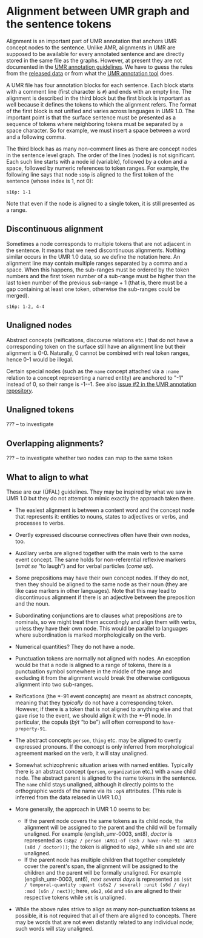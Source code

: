 # Alignment between UMR graph and the sentence tokens

Alignment is an important part of UMR annotation that anchors UMR concept
nodes to the sentence. Unlike AMR, alignments in UMR are supposed to be
available for every annotated sentence and are directly stored in the same
file as the graphs. However, at present they are not documented in the [UMR
annotation
guidelines](https://github.com/umr4nlp/umr-guidelines/blob/master/guidelines.md).
We have to guess the rules from the [released
data](http://hdl.handle.net/11234/1-5198) or from what the [UMR annotation
tool](https://github.com/jinzhao3611/umr-annotation-tool) does.

A UMR file has four annotation blocks for each sentence. Each block starts
with a comment line (first character is `#`) and ends with an empty line. The
alignment is described in the third block but the first block is important as
well because it defines the tokens to which the alignment refers. The format
of the first block is not unified and varies across languages in UMR 1.0. The
important point is that the surface sentence must be presented as a sequence
of tokens where neighboring tokens must be separated by a space character. So
for example, we must insert a space between a word and a following comma.

The third block has as many non-comment lines as there are concept nodes in
the sentence level graph. The order of the lines (nodes) is not significant.
Each such line starts with a node id (variable), followed by a colon and a
space, followed by numeric references to token ranges. For example, the
following line says that node `s16p` is aligned to the first token of the
sentence (whose index is 1, not 0):

```
s16p: 1-1
```

Note that even if the node is aligned to a single token, it is still
presented as a range.

## Discontinuous alignment

Sometimes a node corresponds to multiple tokens that are not adjacent in the
sentence. It means that we need discontinuous alignments. Nothing similar
occurs in the UMR 1.0 data, so we define the notation here. An alignment line
may contain multiple ranges separated by a comma and a space. When this
happens, the sub-ranges must be ordered by the token numbers and the first
token number of a sub-range must be higher than the last token number of the
previous sub-range + 1 (that is, there must be a gap containing at least one
token, otherwise the sub-ranges could be merged).

```
s16p: 1-2, 4-4
```

## Unaligned nodes

Abstract concepts (reifications, discourse relations etc.) that do not have a
corresponding token on the surface still have an alignment line but their
alignment is 0-0. Naturally, 0 cannot be combined with real token ranges,
hence 0-1 would be illegal.

Certain special nodes (such as the `name` concept attached via a `:name`
relation to a concept representing a named entity) are anchored to "-1"
instead of 0, so their range is -1--1. See also [issue #2 in the UMR
annotation repository](https://github.com/cu-clear/UMR-Annotation/issues/2).

## Unaligned tokens

??? – to investigate

## Overlapping alignments?

??? – to investigate whether two nodes can map to the same token

## What to align to what

These are our (ÚFAL) guidelines. They may be inspired by what we saw in UMR
1.0 but they do not attempt to mimic exactly the approach taken there.

* The easiest alignment is between a content word and the concept node that
represents it: entities to nouns, states to adjectives or verbs, and
processes to verbs.

* Overtly expressed discourse connectives often have their own nodes, too.

* Auxiliary verbs are aligned together with the main verb to the same event
concept. The same holds for non-referential reflexive markers (_smát se_ “to
laugh”) and for verbal particles (_come up_).

* Some prepositions may have their own concept nodes. If they do not, then
they should be aligned to the same node as their noun (they are like case
markers in other languages). Note that this may lead to discontinuous
alignment if there is an adjective between the preposition and the noun.

* Subordinating conjunctions are to clauses what prepositions are to
nominals, so we might treat them accordingly and align them with verbs,
unless they have their own node. This would be parallel to languages where
subordination is marked morphologically on the verb.

* Numerical quantities? They do not have a node.

* Punctuation tokens are normally not aligned with nodes. An exception would
be that a node is aligned to a range of tokens, there is a punctuation symbol
somewhere in the middle of the range and excluding it from the alignment
would break the otherwise contiguous alignment into two sub-ranges.

* Reifications (the \*-91 event concepts) are meant as abstract concepts,
meaning that they _typically_ do not have a corresponding token. However, if
there is a token that is not aligned to anything else and that gave rise to
the event, we should align it with the \*-91 node. In particular, the copula
(_být_ “to be”) will often correspond to `have-property-91`.

* The abstract concepts `person`, `thing` etc. may be aligned to overtly
expressed pronouns. If the concept is only inferred from morphological
agreement marked on the verb, it will stay unaligned.

* Somewhat schizophrenic situation arises with named entities. Typically
there is an abstract concept (`person`, `organization` etc.) with a `name`
child node. The abstract parent is aligned to the name tokens in the
sentence. The `name` child stays unaligned, although it directly points to
the orthographic words of the name via its `:opN` attributes. (This rule is
inferred from the data relased in UMR 1.0.)

* More generally, the approach in UMR 1.0 seems to be:
  * If the parent node covers the same tokens as its child node, the alignment
    will be assigned to the parent and the child will be formally unaligned.
    For example (english_umr-0003, snt8), _doctor_ is represented as
    `(s8p2 / person :ARG1-of (s8h / have-role-91 :ARG3 (s8d / doctor)))`;
    the token is aligned to `s8p2`, while `s8h` and `s8d` are unaligned.
  * If the parent node has multiple children that together completely cover
    the parent's span, the alignment will be assigned to the children and the
    parent will be formally unaligned. For example (english_umr-0003, snt6),
    _next several days_ is represented as
    `(s6t / temporal-quantity :quant (s6s2 / several) :unit (s6d / day) :mod (s6n / next))`;
    here, `s6s2`, `s6d` and `s6n` are aligned to their respective tokens while
    `s6t` is unaligned.

* While the above rules strive to align as many non-punctuation tokens as
possible, it is not required that all of them are aligned to concepts. There
may be words that are not even distantly related to any individual node; such
words will stay unaligned.

